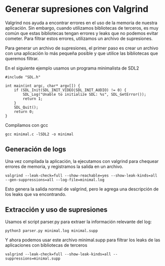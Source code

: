 # Generar supresiones con Valgrind

Valgrind nos ayuda a encontrar errores en el uso de la memoria de nuestra aplicación. Sin embargo, cuando utilizamos bibliotecas de terceros, es muy común que estas bibliotecas tengan errores y leaks que no podemos evitar cometer. Para filtrar estos errores, utilizamos un archivo de supresiones.

Para generar un archivo de supresiones, el primer paso es crear un archivo con una aplicación lo más pequeña posible y que utilice las bibliotecas que queremos filtrar.

En el siguiente ejemplo usamos un programa minimalista de SDL2

~~~{.c}
#include "SDL.h"

int main(int argc, char* argv[]) {
    if (SDL_Init(SDL_INIT_VIDEO|SDL_INIT_AUDIO) != 0) {
        SDL_Log("Unable to initialize SDL: %s", SDL_GetError());
        return 1;
    }
    SDL_Quit();
    return 0;
}
~~~

Compilamos con gcc

~~~{.bash}
gcc minimal.c -lSDL2 -o minimal
~~~

## Generación de logs

Una vez compilada la aplicación, la ejecutamos con valgrind para chequear errores de memoria, y registramos la salida en un archivo.

~~~{.bash}
valgrind --leak-check=full --show-reachable=yes --show-leak-kinds=all --gen-suppressions=all --log-file=minimal.log
~~~

Esto genera la salida normal de valgrind, pero le agrega una descripción de los leaks que va encontrando.

## Extracción y uso de supresiones

Usamos el script parser.py para extraer la información relevante del log:

~~~{.bash}
python3 parser.py minimal.log minimal.supp
~~~

Y ahora podemos usar este archivo minimal.supp para filtrar los leaks de las aplicaciones con bibliotecas de terceros

~~~{.bash}
valgrind --leak-check=full --show-leak-kinds=all --suppressions=minimal.supp
~~~
